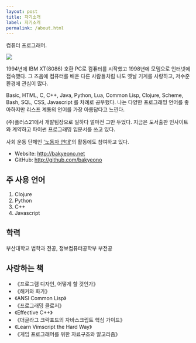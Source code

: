 ```yaml
---
layout: post
title: 자기소개
label: 자기소개
permalink: /about.html
---
```


컴퓨터 프로그래머.

![](http://bakyeono.net/img/bakyeono-working.jpg)

1994년에 IBM XT(8086) 호환 PC로 컴퓨터를 시작했고 1998년에 모뎀으로 인터넷에 접속했다. 그 즈음에 컴퓨터를 배운 다른 사람들처럼 나도 옛날 기계를 사랑하고, 저수준 환경에 관심이 많다.

Basic, HTML, C, C++, Java, Python, Lua, Common Lisp, Clojure, Scheme, Bash, SQL, CSS, Javascript 를 차례로 공부했다. 나는 다양한 프로그래밍 언어를 좋아하지만 리스프 계통의 언어를 가장 아름답다고 느낀다.

(주)플러스21에서 개발팀장으로 일하다 얼마전 그만 두었다. 지금은 도서출판 인사이트와 계약하고 파이썬 프로그래밍 입문서를 쓰고 있다.

사회 운동 단체인 ['노동자 연대'](http://wspaper.org)의 활동에도 참여하고 있다.

* Website: <http://bakyeono.net>
* GitHub: <http://github.com/bakyeono>


## 주 사용 언어

1. Clojure
2. Python
3. C++
4. Javascript


## 학력

부산대학교 법학과 전공, 정보컴퓨터공학부 부전공


## 사랑하는 책

* 《프로그램 디자인, 어떻게 할 것인가》
* 《해커와 화가》
* 《ANSI Common Lisp》
* 《프로그래밍 클로저》
* 《Effective C++》
* 《더글라그 크락포드의 자바스크립트 핵심 가이드》
* 《Learn Vimscript the Hard Way》
* 《게임 프로그래머를 위한 자료구조와 알고리즘》


